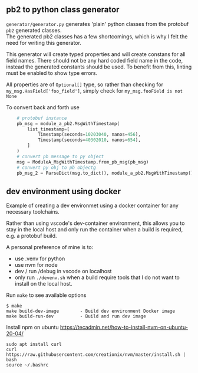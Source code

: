 ## pb2 to python class generator
`generator/generator.py` generates 'plain' python classes from the protobuf `pb2` generated classes.  
The generated pb2 classes has a few shortcomings, which is why I felt the need for writing this generator.  

This generator will create typed properties and will create constans for all field names. There should not be any hard coded field name in the code, instead the generated constants should be used. To benefit from  this, linting must be enabled to show type errors.

All properties are of `Optional[]` type, so rather than checking for `my_msg.HasField['foo_field']`, simply check for `my_msg.fooField is not None`

To convert back and forth use 
```python
	# protobuf instance
	pb_msg = module_a_pb2.MsgWithTimestamp(
		list_timestamp=[
			Timestamp(seconds=10203040, nanos=456),
			Timestamp(seconds=40302010, nanos=654),
		]
	)
	# convert pb message to py object
	msg = ModuleA_MsgWithTimestamp.from_pb_msg(pb_msg)
	# convert py obj to pb objectg
	pb_msg_2 = ParseDict(msg.to_dict(), module_a_pb2.MsgWithTimestamp())
```

## dev environment using docker 

Example of creating a dev environmet using a docker container for any necessary toolchains.  

Rather than using vscode's dev-container environment, this allows you to stay in the local host and only run the container when a build is required, e.g. a protobuf build.  

A personal preference of mine is to:
- use .venv for python
- use nvm for node
- dev / run /debug in vscode on localhost
- only run `./devenv.sh` when a build require tools that I do not want to install on the local host.

Run `make` to see available options

```
$ make
make build-dev-image        - Build dev environment Docker image
make build-run-dev          - Build and run dev image
```


Install npm on ubuntu https://tecadmin.net/how-to-install-nvm-on-ubuntu-20-04/
```
sudo apt install curl 
curl https://raw.githubusercontent.com/creationix/nvm/master/install.sh | bash
source ~/.bashrc
```
